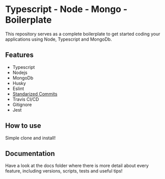 # Typescript - Node - Mongo - Boilerplate

This repository serves as a complete boilerplate to get started coding your applications using Node, Typescript and MongoDb.

## Features

* Typescript
* Nodejs
* MongoDb
* Husky
* Eslint
* [Standarized Commits](/docs/standarized-commits.md)
* Travis CI/CD
* Gitignore
* Jest

## How to use

Simple clone and install!

## Documentation

Have a look at the docs folder where there is more detail about every feature, including versions, scripts, tests and useful tips!